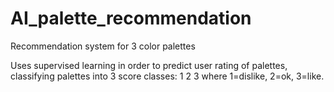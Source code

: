 # AI_palette_recommendation
Recommendation system for 3 color palettes

Uses supervised learning in order to predict user rating of palettes, classifying palettes into 3 score classes: 1 2 3 where 1=dislike, 2=ok, 3=like.
